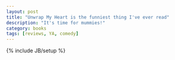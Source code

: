 ```yaml
---
layout: post
title: "Unwrap My Heart is the funniest thing I've ever read"
description: "It's time for mummies!"
category: books
tags: [reviews, YA, comedy]
---
```

{% include JB/setup %}



